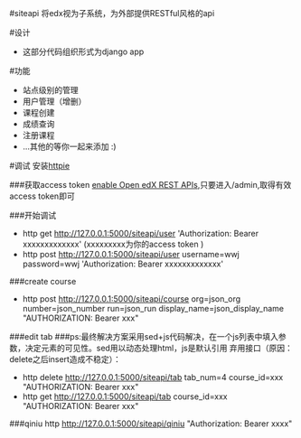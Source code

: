 #siteapi
将edx视为子系统，为外部提供RESTful风格的api

#设计
*  这部分代码组织形式为django app

#功能
*  站点级别的管理
*  用户管理（增删）
*  课程创建
*  成绩查询
*  注册课程
*  ...其他的等你一起来添加 :)


#调试
安装[httpie](https://github.com/jkbrzt/httpie)

###获取access token
[enable Open edX REST APIs](http://blog.just4fun.site/edx-api.html),只要进入/admin,取得有效access token即可

###开始调试
*  http get http://127.0.0.1:5000/siteapi/user 'Authorization: Bearer xxxxxxxxxxxxx' (xxxxxxxxx为你的access token )
*  http post http://127.0.0.1:5000/siteapi/user username=wwj password=wwj 'Authorization: Bearer xxxxxxxxxxxxx'

###create course
*  http  post http://127.0.0.1:5000/siteapi/course   org=json_org number=json_number run=json_run display_name=json_display_name  "AUTHORIZATION: Bearer  xxx"

###edit tab
###ps:最终解决方案采用sed+js代码解决，在一个js列表中填入参数，决定元素的可见性。sed用以动态处理html，js是默认引用
弃用接口（原因：delete之后insert造成不稳定）：

*  http  delete http://127.0.0.1:5000/siteapi/tab tab_num=4   course_id=xxx  "AUTHORIZATION: Bearer xxx"
*  http  get http://127.0.0.1:5000/siteapi/tab   course_id=xxx  "AUTHORIZATION: Bearer xxx"

###qiniu
http  http://127.0.0.1:5000/siteapi/qiniu "Authorization: Bearer xxxx"
